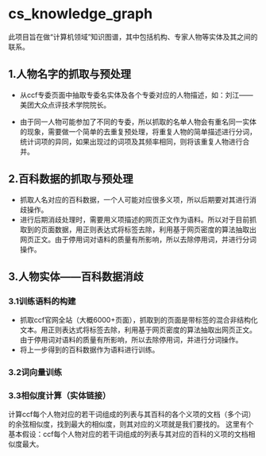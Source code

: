 # cs_knowledge_graph

此项目旨在做“计算机领域”知识图谱，其中包括机构、专家人物等实体及其之间的联系。



## 1.人物名字的抓取与预处理

- 从ccf专委页面中抽取专委名实体及各个专委对应的人物描述，如：刘江——美团大众点评技术学院院长。

- 由于同一人物可能参加了不同的专委，所以抓取的名单人物会有重名同一实体的现象，需要做一个简单的去重复预处理，将重复人物的简单描述进行分词，统计词项的异同，如果出现过的词项及其频率相同，则将该重复人物进行合并。


## 2.百科数据的抓取与预处理

- 抓取人名对应的百科数据，一个人可能对应很多义项，所以后期要对其进行消歧操作。
- 进行后期消歧处理时，需要用义项描述的网页正文作为语料。所以对于目前抓取到的页面数据，用正则表达式将标签去除，利用基于网页密度的算法抽取出网页正文。由于停用词对语料的质量有所影响，所以去除停用词，并进行分词操作。

## 3.人物实体——百科数据消歧

### 3.1训练语料的构建

- 抓取ccf官网全站（大概6000+页面），抓取到的页面是带标签的混合非结构化文本。用正则表达式将标签去除，利用基于网页密度的算法抽取出网页正文。由于停用词对语料的质量有所影响，所以去除停用词，并进行分词操作。
- 将上一步得到的百科数据作为语料进行训练。

### 3.2词向量训练

### 3.3相似度计算（实体链接）

计算ccf每个人物对应的若干词组成的列表与其百科的各个义项的文档（多个词）的余弦相似度，找到最大的相似度，则其对应的义项就是我们要找的。
这里有个基本假设：ccf每个人物对应的若干词组成的列表与其对应的百科的义项的文档相似度最大。